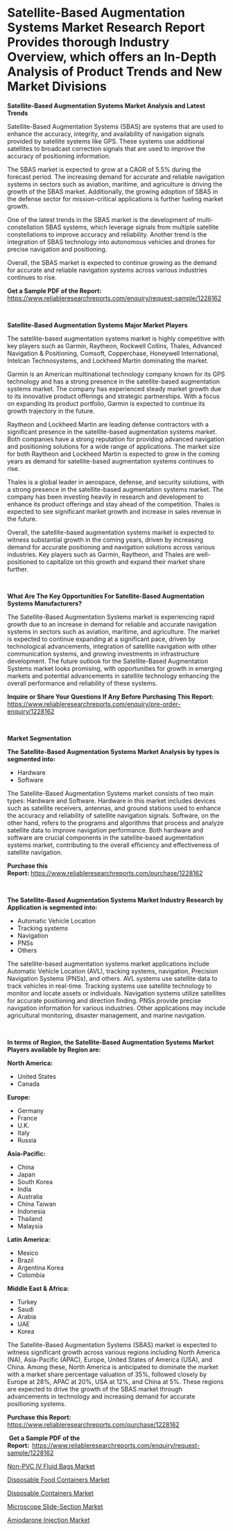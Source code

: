 <p><h1>Satellite-Based Augmentation Systems Market Research Report Provides thorough Industry Overview, which offers an In-Depth Analysis of Product Trends and New Market Divisions</h1></p><p><strong>Satellite-Based Augmentation Systems Market Analysis and Latest Trends</strong></p>
<p><p>Satellite-Based Augmentation Systems (SBAS) are systems that are used to enhance the accuracy, integrity, and availability of navigation signals provided by satellite systems like GPS. These systems use additional satellites to broadcast correction signals that are used to improve the accuracy of positioning information.</p><p>The SBAS market is expected to grow at a CAGR of 5.5% during the forecast period. The increasing demand for accurate and reliable navigation systems in sectors such as aviation, maritime, and agriculture is driving the growth of the SBAS market. Additionally, the growing adoption of SBAS in the defense sector for mission-critical applications is further fueling market growth.</p><p>One of the latest trends in the SBAS market is the development of multi-constellation SBAS systems, which leverage signals from multiple satellite constellations to improve accuracy and reliability. Another trend is the integration of SBAS technology into autonomous vehicles and drones for precise navigation and positioning.</p><p>Overall, the SBAS market is expected to continue growing as the demand for accurate and reliable navigation systems across various industries continues to rise.</p></p>
<p><strong>Get a Sample PDF of the Report:&nbsp;</strong> <a href="https://www.reliableresearchreports.com/enquiry/request-sample/1228162">https://www.reliableresearchreports.com/enquiry/request-sample/1228162</a></p>
<p>&nbsp;</p>
<p><strong>Satellite-Based Augmentation Systems Major Market Players</strong></p>
<p><p>The satellite-based augmentation systems market is highly competitive with key players such as Garmin, Raytheon, Rockwell Collins, Thales, Advanced Navigation & Positioning, Comsoft, Copperchase, Honeywell International, Intelcan Technosystems, and Lockheed Martin dominating the market.</p><p>Garmin is an American multinational technology company known for its GPS technology and has a strong presence in the satellite-based augmentation systems market. The company has experienced steady market growth due to its innovative product offerings and strategic partnerships. With a focus on expanding its product portfolio, Garmin is expected to continue its growth trajectory in the future.</p><p>Raytheon and Lockheed Martin are leading defense contractors with a significant presence in the satellite-based augmentation systems market. Both companies have a strong reputation for providing advanced navigation and positioning solutions for a wide range of applications. The market size for both Raytheon and Lockheed Martin is expected to grow in the coming years as demand for satellite-based augmentation systems continues to rise.</p><p>Thales is a global leader in aerospace, defense, and security solutions, with a strong presence in the satellite-based augmentation systems market. The company has been investing heavily in research and development to enhance its product offerings and stay ahead of the competition. Thales is expected to see significant market growth and increase in sales revenue in the future.</p><p>Overall, the satellite-based augmentation systems market is expected to witness substantial growth in the coming years, driven by increasing demand for accurate positioning and navigation solutions across various industries. Key players such as Garmin, Raytheon, and Thales are well-positioned to capitalize on this growth and expand their market share further.</p></p>
<p>&nbsp;</p>
<p><strong>What Are The Key Opportunities For Satellite-Based Augmentation Systems Manufacturers?</strong></p>
<p><p>The Satellite-Based Augmentation Systems market is experiencing rapid growth due to an increase in demand for reliable and accurate navigation systems in sectors such as aviation, maritime, and agriculture. The market is expected to continue expanding at a significant pace, driven by technological advancements, integration of satellite navigation with other communication systems, and growing investments in infrastructure development. The future outlook for the Satellite-Based Augmentation Systems market looks promising, with opportunities for growth in emerging markets and potential advancements in satellite technology enhancing the overall performance and reliability of these systems.</p></p>
<p><strong>Inquire or Share Your Questions If Any Before Purchasing This Report:</strong> <a href="https://www.reliableresearchreports.com/enquiry/pre-order-enquiry/1228162">https://www.reliableresearchreports.com/enquiry/pre-order-enquiry/1228162</a></p>
<p>&nbsp;</p>
<p><strong>Market Segmentation</strong></p>
<p><strong>The Satellite-Based Augmentation Systems Market Analysis by types is segmented into:</strong></p>
<p><ul><li>Hardware</li><li>Software</li></ul></p>
<p><p>The Satellite-Based Augmentation Systems market consists of two main types: Hardware and Software. Hardware in this market includes devices such as satellite receivers, antennas, and ground stations used to enhance the accuracy and reliability of satellite navigation signals. Software, on the other hand, refers to the programs and algorithms that process and analyze satellite data to improve navigation performance. Both hardware and software are crucial components in the satellite-based augmentation systems market, contributing to the overall efficiency and effectiveness of satellite navigation.</p></p>
<p><strong>Purchase this Report:&nbsp;</strong><a href="https://www.reliableresearchreports.com/purchase/1228162">https://www.reliableresearchreports.com/purchase/1228162</a></p>
<p>&nbsp;</p>
<p><strong>The Satellite-Based Augmentation Systems Market Industry Research by Application is segmented into:</strong></p>
<p><ul><li>Automatic Vehicle Location</li><li>Tracking systems</li><li>Navigation</li><li>PNSs</li><li>Others</li></ul></p>
<p><p>The satellite-based augmentation systems market applications include Automatic Vehicle Location (AVL), tracking systems, navigation, Precision Navigation Systems (PNSs), and others. AVL systems use satellite data to track vehicles in real-time. Tracking systems use satellite technology to monitor and locate assets or individuals. Navigation systems utilize satellites for accurate positioning and direction finding. PNSs provide precise navigation information for various industries. Other applications may include agricultural monitoring, disaster management, and marine navigation.</p></p>
<p>&nbsp;</p>
<p><strong>In terms of Region, the Satellite-Based Augmentation Systems Market Players available by Region are:</strong></p>
<p>
    <p> <strong> North America: </strong>
        <ul>
            <li>United States</li>
            <li>Canada</li>
        </ul>
        </p> 
    <p> <strong> Europe: </strong>
        <ul>
            <li>Germany</li>
            <li>France</li>
            <li>U.K.</li>
            <li>Italy</li>
            <li>Russia</li>
        </ul>
        </p> 
    <p> <strong> Asia-Pacific: </strong>
        <ul>
            <li>China</li>
            <li>Japan</li>
            <li>South Korea</li>
            <li>India</li>
            <li>Australia</li>
            <li>China Taiwan</li>
            <li>Indonesia</li>
            <li>Thailand</li>
            <li>Malaysia</li>
        </ul>
        </p> 
    <p> <strong> Latin America: </strong>
        <ul>
            <li>Mexico</li>
            <li>Brazil</li>
            <li>Argentina Korea</li>
            <li>Colombia</li>
        </ul>
        </p> 
    <p> <strong> Middle East & Africa: </strong>
        <ul>
            <li>Turkey</li>
            <li>Saudi</li>
            <li>Arabia</li>
            <li>UAE</li>
            <li>Korea</li>
        </ul>
    </p>
    </p>
<p><p>The Satellite-Based Augmentation Systems (SBAS) market is expected to witness significant growth across various regions including North America (NA), Asia-Pacific (APAC), Europe, United States of America (USA), and China. Among these, North America is anticipated to dominate the market with a market share percentage valuation of 35%, followed closely by Europe at 28%, APAC at 20%, USA at 12%, and China at 5%. These regions are expected to drive the growth of the SBAS market through advancements in technology and increasing demand for accurate positioning systems.</p></p>
<p><strong>Purchase this Report: </strong><a href="https://www.reliableresearchreports.com/purchase/1228162">https://www.reliableresearchreports.com/purchase/1228162</a></p>
<p>&nbsp;<strong>Get a Sample PDF of the Report:&nbsp;&nbsp;</strong><a href="https://www.reliableresearchreports.com/enquiry/request-sample/1228162">https://www.reliableresearchreports.com/enquiry/request-sample/1228162</a></p>
<p><strong></strong></p>
<p><p><a href="https://issuu.com/reportprime-2/docs/non-pvc-iv-fluid-bags-market-size-2030.pptx">Non-PVC IV Fluid Bags Market</a></p><p><a href="https://medium.com/@samanthamills76/disposable-food-containers-market-size-market-outlook-and-market-forecast-2024-to-2031-82ee6acf584b">Disposable Food Containers Market</a></p><p><a href="https://medium.com/@samanthamills76/disposable-containers-market-analysis-its-cagr-market-segmentation-and-global-industry-overview-9fd79564eeef">Disposable Containers Market</a></p><p><a href="https://medium.com/@josueherzog/microscope-slide-section-market-outlook-industry-overview-and-forecast-2024-to-2031-177e5319a1cc">Microscope Slide-Section Market</a></p><p><a href="https://issuu.com/reportprime-2/docs/amiodarone-injection-market-size-2030.pptx">Amiodarone Injection Market</a></p></p>